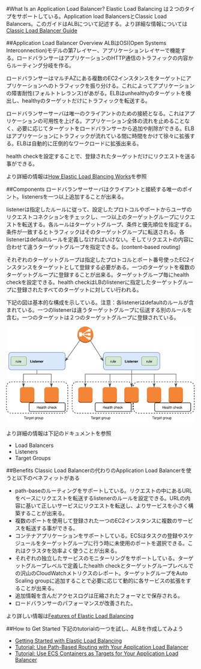 #What Is an Application Load Balancer?
Elastic Load Balancing は２つのタイプをサポートしている。Application load BalancersとClassic Load Balancers。このガイドはALBについて記述する。より詳細な情報については[Classic Load Balancer Guide](http://docs.aws.amazon.com/elasticloadbalancing/latest/classic/)

##Application Load Balancer Overview
ALBはOSI(Open Systems Interconnection)モデルの第7レイヤー、アプリケーションレイヤーで機能する。ロードバランサーはアプリケーションのHTTP通信のトラフィックの内容からルーティング分岐を作る。

ロードバランサーはマルチAZにある複数のEC2インスタンスをターゲットにアプリケーションへのトラフィックを振り分ける。これによってアプリケーションの障害耐性(フォルトトレランス)があがる。ELBはunhealthyのターゲットを検出し、healthyのターゲットだけにトラフィックを転送する。

ロードバランサーサーバは唯一のクライアントのための接続となる。これはアプリケーションの可用性を上げる。アプリケーション全体の流れを止めることなく、必要に応じてターゲットをロードバランサーから追加や削除ができる。ELBはアプリケーションにトラフィックが流れている間に時間をかけて徐々に拡張する。ELBは自動的に圧倒的なワークロードに拡張出来る。

health checkを設定することで、登録されたターゲットだけにリクエストを送る事ができる。

より詳細の情報は[How Elastic Load Blancing Works](http://docs.aws.amazon.com/elasticloadbalancing/latest/userguide/how-elastic-load-balancing-works.html)を参照

##Components
ロードバランサーサーバはクライアントと接続する唯一のポイント。listenersを一つ以上追加することが出来る。

listenerは指定したルールに従って、設定したプロトコルやポートからユーザのリクエストコネクションをチェックし、一つ以上のターゲットグループにリクエストを転送する。各ルールはターゲットグループ、条件と優先順位を指定する。条件が一致するとトラフィックはそのターゲットグループに転送される。各listenerはdefaultルールを定義しなければいけない。そしてリクエストの内容に合わせて違うターゲットグループを指定できる。(content-based routing)

それぞれのターゲットグループは指定したプロトコルとポート番号使ったEC2インスタンスをターゲットとして登録する必要がある。一つのターゲットを複数のターゲットグループに登録することが出来る。ターゲットグループ毎にhealth checkを設定できる。health checkはLBのlistenerに指定したターゲットグループに登録されたすべてのターゲットに対してい行われる。

下記の図は基本的な構成を示している。注意：各listenerはdefaultのルールが含まれている。一つのlistenerは違うターゲットグループに伝送する別のルールを含む。一つのターゲットは２つのターゲットグループに登録されている。

![elbv2fig1](elbv2fig1.svg)

より詳細の情報は下記のドキュメントを参照

* Load Balancers
* Listeners
* Target Groups

##Benefits
Classic Load Balancerの代わりのApplication Load Balancerを使うと以下のベネフィットがある
* path-baseのルーティングをサポートしている。リクエストの中にあるURLをベースにリクエストを転送するlistenerのルールを設定できる。URLの内容に基いて正しいサービスにリクエストを転送し、よりサービスを小さく構築することが出来る。
* 複数のポートを使用して登録された一つのEC2インスタンスに複数のサービスを転送する事ができる。
* コンテナアプリケーションをサポートしている。ECSはタスクの登録やスケジュールをターゲットグループに行う時に未使用のポートを選択できる。これはクラスタを効率よく使うことが出来る。
* それぞれの独立したサービスのモニターリングをサポートしている。ターゲットグループレベルで定義したhealth checkとターゲットグループレベルでの沢山のCloudWatchメトリクスのレポート。ターゲットグループをAuto Scaling groupに追加することで必要に応じて動的に各サービスの拡張をすることが出来る。
* 追加情報を含んだアクセスログは圧縮されたフォーマとで保存される。
* ロードバランサーのパフォーマンスが改善された。

より詳しい情報は[Features of Elastic Load Balancing](http://docs.aws.amazon.com/elasticloadbalancing/latest/userguide/what-is-load-balancing.html#elb-features)

##How to Get Started
下記のtutorialの一つを試し、ALBを作成してみよう

* [Getting Started with Elastic Load Balancing](http://docs.aws.amazon.com/elasticloadbalancing/latest/userguide/load-balancer-getting-started.html)
* [Tutorial: Use Path-Based Routing with Your Application Load Balancer](http://docs.aws.amazon.com/elasticloadbalancing/latest/application/tutorial-load-balancer-routing.html)
* [Tutorial: Use ECS Containers as Targets for Your Application Load Balancer](http://docs.aws.amazon.com/elasticloadbalancing/latest/application/tutorial-target-ecs-containers.html)